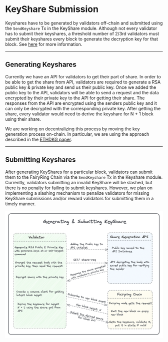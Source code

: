# KeyShare Submission

Keyshares have to be generated by validators off-chain and submitted using the `SendKeyshare` Tx in the KeyShare module. Although not every validator has to submit their keyshares, a threshold number of 2/3rd validators must submit their keyshares every block to generate the decryption key for that block.
See [here](/x/keyshare/specs/02_concepts.md) for more information.

---

## Generating Keyshares

Currently we have an API for validators to get their part of share. In order to be able to get the share from API, validators are required to generate a RSA public key & private key and send us their public key. Once we added the public key to the API, validators will be able to send a request and the data encrypted by their private key to the API for getting their share. The responses from the API are encrypted using the senders public key and it can only be decrypted with the corresponding private key.
After getting the share, every validator would need to derive the keyshare for N + 1 block using their share.

We are working on decentralizing this process by moving the key generation process on-chain. In particular, we are using the approach described in the [ETHDKG paper](https://eprint.iacr.org/2019/985).

---

## Submitting Keyshares

After generating KeyShares for a particular block, validators can submit them to the FairyRing Chain via the `SendKeyshare` Tx in the Keyshare module. Currently, validators submitting an invalid KeyShare will be slashed, but there is no penalty for failing to submit keyshares. However, we plan on implementing a slashing mechanism to penalize validators for missing KeyShare submissions and/or reward validators for submitting them in a timely manner.

![ ](docs/images/KeyShare_Gen_and_Submit.png?raw=true)
